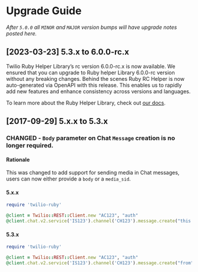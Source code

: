 # Upgrade Guide

_After `5.0.0` all `MINOR` and `MAJOR` version bumps will have upgrade notes
posted here._

[2023-03-23] 5.3.x to 6.0.0-rc.x
----------------------------
Twilio Ruby Helper Library’s rc version 6.0.0-rc.x is now available. We ensured that you can upgrade to Ruby helper Library 6.0.0-rc version without any breaking changes.
Behind the scenes Ruby RC Helper is now auto-generated via OpenAPI with this release. This enables us to rapidly add new features and enhance consistency across versions and languages.

To learn more about the Ruby Helper Library, check out [our docs](https://www.twilio.com/docs/libraries/ruby).

[2017-09-29] 5.x.x to 5.3.x
---------------------------

### CHANGED - `Body` parameter on Chat `Message` creation is no longer required.

#### Rationale
This was changed to add support for sending media in Chat messages, users can now either provide a `body` or a `media_sid`.

#### 5.x.x
```ruby
require 'twilio-ruby'

@client = Twilio::REST::Client.new "AC123", "auth"
@client.chat.v2.service('IS123').channel('CH123').message.create("this is the body", "from")
```

#### 5.3.x
```ruby
require 'twilio-ruby'

@client = Twilio::REST::Client.new "AC123", "auth"
@client.chat.v2.service('IS123').channel('CH123').message.create("from", body:"this is the body")
```


